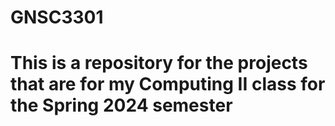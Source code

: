 # GNSC3301
# This is a repository for the projects that are for my Computing II class for the Spring 2024 semester
